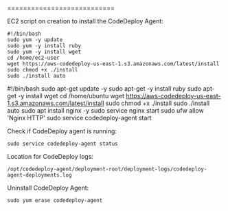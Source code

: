 

===========================

EC2 script on creation to install the CodeDeploy Agent:

```
#!/bin/bash
sudo yum -y update
sudo yum -y install ruby
sudo yum -y install wget
cd /home/ec2-user
wget https://aws-codedeploy-us-east-1.s3.amazonaws.com/latest/install
sudo chmod +x ./install
sudo ./install auto
```


#!/bin/bash 
sudo apt-get update -y
sudo apt-get -y install ruby
sudo apt-get -y install wget
cd /home/ubuntu 
wget https://aws-codedeploy-us-east-1.s3.amazonaws.com/latest/install
sudo chmod +x ./install 
sudo ./install auto
sudo apt install nginx -y
sudo service nginx start
sudo ufw allow 'Nginx HTTP'
sudo service codedeploy-agent start 
    




Check if CodeDeploy agent is running:
```
sudo service codedeploy-agent status
```

Location for CodeDeploy logs:
```
/opt/codedeploy-agent/deployment-root/deployment-logs/codedeploy-agent-deployments.log
```

Uninstall CodeDeploy Agent:
```
sudo yum erase codedeploy-agent
```
